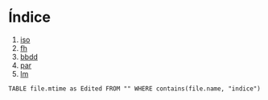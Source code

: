 # Índice

1. [iso](indiceISO.md)
2. [fh](indiceFH.md)
3. [bbdd](bbdd/indiceBD.md)
4. [par](par/indicePAR.md)
5. [lm](lm/indiceLM.md)

```dataview
TABLE file.mtime as Edited FROM "" WHERE contains(file.name, "indice")
```